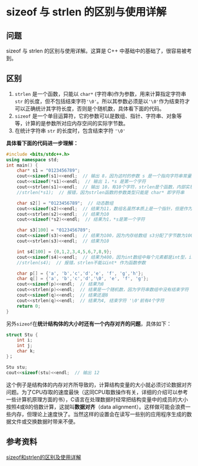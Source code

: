 # sizeof 与 strlen 的区别与使用详解

## 问题

sizeof 与 strlen 的区别与使用详解。这算是 C++ 中基础中的基础了，很容易被考到。

## 区别

1. `strlen` 是一个函数，只能以 `char*` \(字符串\)作为参数，用来计算指定字符串`str` 的长度，但不包括结束字符`'\0'`。所以其参数必须是以`'\0'`作为结束符才可以正确统计其字符长度，否则是个随机数，具体看下面的代码。
2. `sizeof` 是一个单目运算符，它的参数可以是数组、指针、字符串、对象等等，计算的是参数所对应内存空间的实际字节数。
3. 在统计字符串 `str` 的长度时，包含结束字符 `'\0'`

**具体看下面的代码进一步理解：**

```cpp
#include <bits/stdc++.h> 
using namespace std;
int main() {
    char* s1 = "0123456789";
    cout<<sizeof(s1)<<endl;  // 输出 8，因为这时的参数 s 是一个指向字符串常量的字符指针，因此计算的是指针的大小，注意这里不同编译器得到的值可能不同，也有可能是4
    cout<<sizeof(*s1)<<endl;  // 输出 1，*s 是第一个字符
    cout<<strlen(s1)<<endl;  // 输出 10，有10个字符，strlen是个函数，内部实现是用一个循环计算到\0之前为止
    //strlen(*s1);  // 报错，因为strlen函数的参数类型只能是 char* 即字符串

    char s2[] = "0123456789";  // 动态数组
    cout<<sizeof(s2)<<endl;  // 结果为11，数组名虽然本质上是一个指针，但是作为sizeof的参数时，计算的是整个数组的大小，这点要特别注意。且在求动态数组的大小时，sizeof统计到第一个结束字符'\0'处结束
    cout<<strlen(s2)<<endl;  // 结果为10
    cout<<sizeof(*s2)<<endl;  // 结果为1，*s是第一个字符

    char s3[100] = "0123456789";
    cout<<sizeof(s3)<<endl;  // 结果为100，因为内存给数组 s3分配了字节数为100的空间大小
    cout<<strlen(s3)<<endl;  // 结果为10

    int s4[100] = {0,1,2,3,4,5,6,7,8,9};
    cout<<sizeof(s4)<<endl;  // 结果为400，因为int数组中每个元素都是int型，int型占用4字节
    //strlen(s4);  // 报错，strlen不能以int* 作为函数参数

    char p[] = {'a', 'b','c','d','e', 'f', 'g','h'};
    char q[] = {'a', 'b','c','d','\0', 'e', 'f', 'g'};
    cout<<sizeof(p)<<endl;  // 结果为8
    cout<<strlen(p)<<endl;  // 结果是一个随机数，因为字符串数组中没有结束字符 '\0', 因此该函数会一直统计下去，直到碰到内存中的结束字符
    cout<<sizeof(q)<<endl;  // 结果还是8
    cout<<strlen(q)<<endl;  // 结果为4, 结束字符 '\0'前有4个字符
    return 0;
}
```

另外`sizeof`在**统计结构体的大小时还有一个内存对齐的问题**，具体如下：

```cpp
struct Stu {
    int i;
    int j;
    char k;
}；

Stu stu;
cout<<sizeof(stu)<<endl;  // 输出 12
```

这个例子是结构体的内存对齐所导致的，计算结构变量的大小就必须讨论数据对齐问题。为了CPU存取的速度最快（这同CPU取数操作有关，详细的介绍可以参考一些计算机原理方面的书），C语言在处理数据时经常把结构变量中的成员的大小按照4或8的倍数计算，这就叫**数据对齐**（data alignment）。这样做可能会浪费一些内存，但理论上速度快了。当然这样的设置会在读写一些别的应用程序生成的数据文件或交换数据时带来不便。

## 参考资料

[sizeof和strlen的区别及使用详解](https://blog.csdn.net/magic_world_wow/article/details/80500473)


